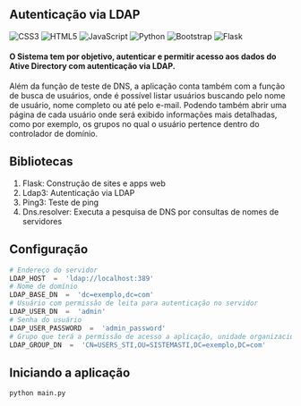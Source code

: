 ## Autenticação via LDAP

![CSS3](https://img.shields.io/badge/css3-%231572B6.svg?logo=css3&logoColor=white&style=for-the-badge) ![HTML5](https://img.shields.io/badge/html5-%23E34F26.svg?logo=html5&logoColor=white&style=for-the-badge) ![JavaScript](https://img.shields.io/badge/javascript-%23323330.svg?logo=javascript&logoColor=%23F7DF1E&style=for-the-badge) ![Python](https://img.shields.io/badge/python-3670A0?logo=python&logoColor=ffdd54&style=for-the-badge) ![Bootstrap](https://img.shields.io/badge/bootstrap-%23563D7C.svg?logo=bootstrap&logoColor=white&style=for-the-badge) ![Flask](https://img.shields.io/badge/flask-%23000.svg?logo=flask&logoColor=white&style=for-the-badge)

#### O Sistema tem por objetivo, autenticar e permitir acesso aos dados do Ative Directory com autenticação via LDAP.

 Além da função de teste de DNS, a aplicação conta também com a função de busca de usuários, onde  é possível listar usuários buscando pelo nome de usuário, nome completo ou até pelo e-mail. Podendo também abrir uma página de cada usuário onde será exibido informações mais detalhadas, como por exemplo, os grupos no qual o usuário pertence dentro do controlador de domínio.

## Bibliotecas

 1. Flask: Construção de sites e apps web
 2. Ldap3: Autenticação via LDAP
 3. Ping3: Teste de ping
 4. Dns.resolver: Executa a pesquisa de DNS por consultas de nomes de
    servidores

## Configuração

```python
# Endereço do servidor
LDAP_HOST  =  'ldap://localhost:389'
# Nome de domínio
LDAP_BASE_DN  =  'dc=exemplo,dc=com'
# Usuário com permissão de leita para autenticação no servidor
LDAP_USER_DN  =  'admin'
# Senha do usuário
LDAP_USER_PASSWORD  =  'admin_password'
# Grupo que terá a permissão de acesso a aplicação, unidade organizacional e domínio
LDAP_GROUP_DN  =  'CN=USERS_STI,OU=SISTEMASTI,DC=exemplo,DC=com'
```


## Iniciando a aplicação
```python
python main.py
```